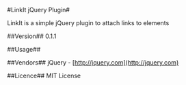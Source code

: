 #LinkIt jQuery Plugin#

LinkIt is a simple jQuery plugin to attach links to elements

##Version##
0.1.1

##Usage##


##Vendors##
jQuery - [http://jquery.com](http://jquery.com)

##Licence##
MIT License